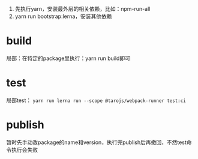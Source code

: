 1. 先执行yarn，安装最外层的相关依赖，比如：npm-run-all
2. yarn run bootstrap:lerna，安装其他依赖

# build
局部：在特定的package里执行：yarn run build即可

# test
局部test： `yarn run lerna run --scope @tarojs/webpack-runner test:ci`

# publish
暂时先手动改package的name和version，执行完publish后再撤回，不然test命令执行会失败
